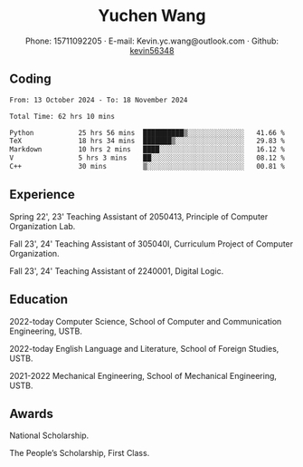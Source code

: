  <center>
     <h1>Yuchen Wang</h1>
     <div>
         <span>
             Phone:
             15711092205
         </span>
         ·
         <span>
             E-mail:
             Kevin.yc.wang@outlook.com
         </span>
         ·
         <span>
             Github:
             <a href="https://github.com/kevin56348">kevin56348</a>
         </span>
     </div>
 </center>

## Coding

<!-- ![Top Langs](https://github-readme-stats.vercel.app/api/top-langs/?username=kevin56348) -->

<!--START_SECTION:waka-->

```txt
From: 13 October 2024 - To: 18 November 2024

Total Time: 62 hrs 10 mins

Python           25 hrs 56 mins  ██████████▒░░░░░░░░░░░░░░   41.66 %
TeX              18 hrs 34 mins  ███████▒░░░░░░░░░░░░░░░░░   29.83 %
Markdown         10 hrs 2 mins   ████░░░░░░░░░░░░░░░░░░░░░   16.12 %
V                5 hrs 3 mins    ██░░░░░░░░░░░░░░░░░░░░░░░   08.12 %
C++              30 mins         ▒░░░░░░░░░░░░░░░░░░░░░░░░   00.81 %
```

<!--END_SECTION:waka-->

## Experience 

Spring 22', 23' Teaching Assistant of 2050413, Principle of Computer Organization Lab.

Fall 23', 24' Teaching Assistant of 305040I, Curriculum Project of Computer Organization.

Fall 23', 24' Teaching Assistant of 2240001, Digital Logic.

## Education

2022-today Computer Science, School of Computer and Communication Engineering, USTB.

2022-today English Language and Literature, School of Foreign Studies, USTB.

2021-2022 Mechanical Engineering, School of Mechanical Engineering, USTB.

## Awards

National Scholarship.

The People’s Scholarship, First Class.
